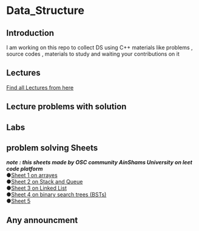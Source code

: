 # Data_Structure
## Introduction
I am working on this repo to collect DS using C++ materials like problems , source codes , materials to study and waiting your contributions on it 
## Lectures  
[Find all Lectures from here](https://github.com/Abdelrhman-Sayed70/Data_Structure/tree/main/Lectures)<br />
## Lecture problems with solution 
## Labs
## problem solving Sheets
***note : this sheets made by OSC community AinShams University on leet code platform***<br />
●[Sheet 1 on arrayes](https://leetcode.com/list/9rbyjeyv/)<br />
●[Sheet 2 on Stack and Queue](https://leetcode.com/list/9nmislwj/)<br />
●[Sheet 3 on Linked List](https://leetcode.com/list/9delnpat/)<br />
●[Sheet 4 on binary search trees (BSTs)](https://leetcode.com/list/9dcfe4re/)<br />
●[Sheet 5 ](https://leetcode.com/list/90w00rk6/)<br />
## Any announcment
